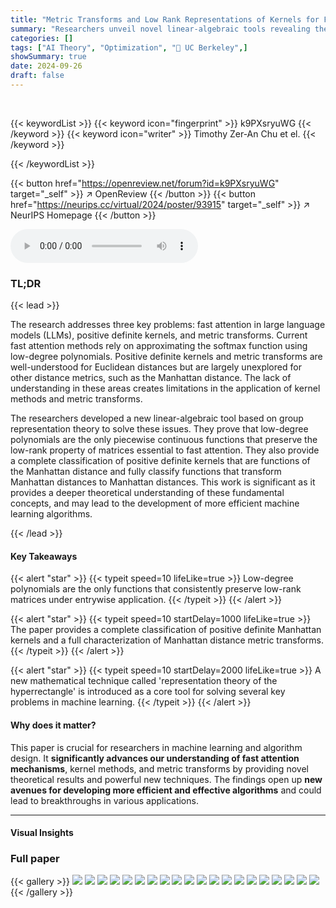 ```yaml
---
title: "Metric Transforms and Low Rank Representations of Kernels for Fast Attention"
summary: "Researchers unveil novel linear-algebraic tools revealing the limits of fast attention, classifying positive definite kernels for Manhattan distance, and fully characterizing metric transforms for Man..."
categories: []
tags: ["AI Theory", "Optimization", "🏢 UC Berkeley",]
showSummary: true
date: 2024-09-26
draft: false
---
```


<br>

{{< keywordList >}}
{{< keyword icon="fingerprint" >}} k9PXsryuWG {{< /keyword >}}
{{< keyword icon="writer" >}} Timothy Zer-An Chu et el. {{< /keyword >}}
 
{{< /keywordList >}}

{{< button href="https://openreview.net/forum?id=k9PXsryuWG" target="_self" >}}
↗ OpenReview
{{< /button >}}
{{< button href="https://neurips.cc/virtual/2024/poster/93915" target="_self" >}}
↗ NeurIPS Homepage
{{< /button >}}


<audio controls>
    <source src="https://ai-paper-reviewer.com/k9PXsryuWG/podcast.wav" type="audio/wav">
    Your browser does not support the audio element.
</audio>


### TL;DR


{{< lead >}}

The research addresses three key problems: fast attention in large language models (LLMs), positive definite kernels, and metric transforms.  Current fast attention methods rely on approximating the softmax function using low-degree polynomials.  Positive definite kernels and metric transforms are well-understood for Euclidean distances but are largely unexplored for other distance metrics, such as the Manhattan distance. The lack of understanding in these areas creates limitations in the application of kernel methods and metric transforms.

The researchers developed a new linear-algebraic tool based on group representation theory to solve these issues. They prove that low-degree polynomials are the only piecewise continuous functions that preserve the low-rank property of matrices essential to fast attention.  They also provide a complete classification of positive definite kernels that are functions of the Manhattan distance and fully classify functions that transform Manhattan distances to Manhattan distances.  This work is significant as it provides a deeper theoretical understanding of these fundamental concepts, and may lead to the development of more efficient machine learning algorithms.

{{< /lead >}}


#### Key Takeaways

{{< alert "star" >}}
{{< typeit speed=10 lifeLike=true >}} Low-degree polynomials are the only functions that consistently preserve low-rank matrices under entrywise application. {{< /typeit >}}
{{< /alert >}}

{{< alert "star" >}}
{{< typeit speed=10 startDelay=1000 lifeLike=true >}} The paper provides a complete classification of positive definite Manhattan kernels and a full characterization of Manhattan distance metric transforms. {{< /typeit >}}
{{< /alert >}}

{{< alert "star" >}}
{{< typeit speed=10 startDelay=2000 lifeLike=true >}} A new mathematical technique called 'representation theory of the hyperrectangle' is introduced as a core tool for solving several key problems in machine learning. {{< /typeit >}}
{{< /alert >}}

#### Why does it matter?
This paper is crucial for researchers in machine learning and algorithm design.  It **significantly advances our understanding of fast attention mechanisms**, kernel methods, and metric transforms by providing novel theoretical results and powerful new techniques.  The findings open up **new avenues for developing more efficient and effective algorithms** and could lead to breakthroughs in various applications.

------
#### Visual Insights







### Full paper

{{< gallery >}}
<img src="https://ai-paper-reviewer.com/k9PXsryuWG/1.png" class="grid-w50 md:grid-w33 xl:grid-w25" />
<img src="https://ai-paper-reviewer.com/k9PXsryuWG/2.png" class="grid-w50 md:grid-w33 xl:grid-w25" />
<img src="https://ai-paper-reviewer.com/k9PXsryuWG/3.png" class="grid-w50 md:grid-w33 xl:grid-w25" />
<img src="https://ai-paper-reviewer.com/k9PXsryuWG/4.png" class="grid-w50 md:grid-w33 xl:grid-w25" />
<img src="https://ai-paper-reviewer.com/k9PXsryuWG/5.png" class="grid-w50 md:grid-w33 xl:grid-w25" />
<img src="https://ai-paper-reviewer.com/k9PXsryuWG/6.png" class="grid-w50 md:grid-w33 xl:grid-w25" />
<img src="https://ai-paper-reviewer.com/k9PXsryuWG/7.png" class="grid-w50 md:grid-w33 xl:grid-w25" />
<img src="https://ai-paper-reviewer.com/k9PXsryuWG/8.png" class="grid-w50 md:grid-w33 xl:grid-w25" />
<img src="https://ai-paper-reviewer.com/k9PXsryuWG/9.png" class="grid-w50 md:grid-w33 xl:grid-w25" />
<img src="https://ai-paper-reviewer.com/k9PXsryuWG/10.png" class="grid-w50 md:grid-w33 xl:grid-w25" />
<img src="https://ai-paper-reviewer.com/k9PXsryuWG/11.png" class="grid-w50 md:grid-w33 xl:grid-w25" />
<img src="https://ai-paper-reviewer.com/k9PXsryuWG/12.png" class="grid-w50 md:grid-w33 xl:grid-w25" />
<img src="https://ai-paper-reviewer.com/k9PXsryuWG/13.png" class="grid-w50 md:grid-w33 xl:grid-w25" />
<img src="https://ai-paper-reviewer.com/k9PXsryuWG/14.png" class="grid-w50 md:grid-w33 xl:grid-w25" />
<img src="https://ai-paper-reviewer.com/k9PXsryuWG/15.png" class="grid-w50 md:grid-w33 xl:grid-w25" />
<img src="https://ai-paper-reviewer.com/k9PXsryuWG/16.png" class="grid-w50 md:grid-w33 xl:grid-w25" />
<img src="https://ai-paper-reviewer.com/k9PXsryuWG/17.png" class="grid-w50 md:grid-w33 xl:grid-w25" />
<img src="https://ai-paper-reviewer.com/k9PXsryuWG/18.png" class="grid-w50 md:grid-w33 xl:grid-w25" />
<img src="https://ai-paper-reviewer.com/k9PXsryuWG/19.png" class="grid-w50 md:grid-w33 xl:grid-w25" />
<img src="https://ai-paper-reviewer.com/k9PXsryuWG/20.png" class="grid-w50 md:grid-w33 xl:grid-w25" />
{{< /gallery >}}
